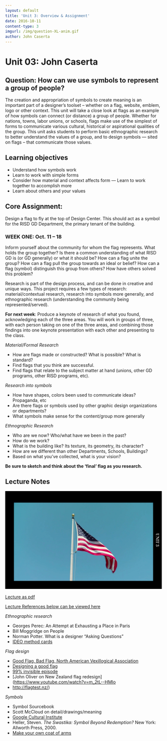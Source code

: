 ```yaml
---
layout: default
title: 'Unit 3: Overview & Assignment'
date: 2016-10-11
content-type: 3
imgurl: /img/question-XL-anim.gif
author: John Caserta
---
```


# Unit 03: John Caserta

## Question: How can we use symbols to represent a group of people?

The creation and appropriation of symbols to create meaning is an important part of a designer’s toolset – whether on a flag, website, emblem, logo or other context. This unit will take a close look at flags as an example of how symbols can connect (or distance) a group of people. Whether for nations, towns, labor unions, or schools, flags make use of the simplest of forms to communicate various cultural, historical or aspirational qualities of the group. This unit asks students to perform basic ethnographic research to better understand the values of a group, and to design symbols — sited on flags – that communicate those values.

## Learning objectives
* Understand how symbols work
* Learn to work with simple forms
* Consider how material and context affects form — Learn to work together to accomplish more
* Learn about others and your values

## Core Assignment:
Design a flag to fly at the top of Design Center. This should act as a symbol for the RISD GD Department, the primary tenant of the building.

### WEEK ONE: Oct. 11 – 18
Inform yourself about the community for whom the flag represents. What holds the group together? Is there a common understanding of what RISD GD is (or GD generally) or what it should be? How can a flag unite the group? How can a flag pull the group towards an ideal or belief? How can a flag (symbol) distinguish this group from others? How have others solved this problem?

Research is part of the design process, and can be done in creative and unique ways. This project requires a few types of research: material/contextual research, research into symbols more generally, and ethnographic research (understanding the community being represented/served).

**For next week**: Produce a keynote of research of what you found, acknowledging each of the three areas. You will work in groups of three, with each person taking on one of the three areas, and combining those findings into one keynote presentation with each other and presenting to the class.

*Material/Formal Research*

* How are flags made or constructed? What is possible? What is standard?
* Find flags that you think are successful.
* Find flags that relate to the subject matter at hand (unions, other GD programs, other RISD programs, etc).

*Research into symbols*

* How have shapes, colors been used to communicate ideas? Propaganda, etc
* Are there flags or symbols used by other graphic design organizations or departments?
* What symbols make sense for the content/group more generally

*Ethnographic Research*

* Who are we now? Who/what have we been in the past?
* How do we work?
* What is the building like? Its texture, its geometry, its character?
* How are we different than other Departments, Schools, Buildings?
* Based on what you’ve collected, what is your vision?


**Be sure to sketch and think about the ‘final’ flag as you research.**


## Lecture Notes

![Flag](/img/flag.png)

[Lecture as pdf](https://drive.google.com/file/d/0BzGo6I72eF2HQ2ZJT2k3LUx5UmM)

[Lecture References below can be viewed here](https://drive.google.com/drive/folders/0BzGo6I72eF2HcENNVDZ4NHE3bWM?usp=sharing)


*Ethnographic research*

* Georges Perec: An Attempt at Exhausting a Place in Paris
* Bill Moggridge on People
* Norman Potter. What is a designer “Asking Questions”
* [IDEO method cards](http://www.gillianhayes.com/Inf231F12/wp-content/uploads/2012/10/IDEOMethodCards.pdf)


*Flag design*

* [Good Flag, Bad Flag, North American Vexillogical Association](http://www.metisnation.org/media/376268/gfbf_final_web.pdf)
*  [Designing a good flag](http://99percentinvisible.org/episode/vexillonaire/)
*  [99% invisible episode](http://99percentinvisible.org/article/vexillology-revisited-fixing-worst-civic-flag-designs-america/)
* [John Oliver on New Zealand flag redesign](https://www.youtube.com/watch?v=m_2tL--HMIo
* http://flagtest.nz/)

*Symbols*

* Symbol Sourcebook
* Scott McCloud on detail/drawings/meaning
* [Google Cultural Institute](https://www.google.com/culturalinstitute)
* Heller, Steven. *The Swastika: Symbol Beyond Redemption?* New York: Allworth Press, 2000.
* [Make your own coat of arms](http://myblazon.com/)
